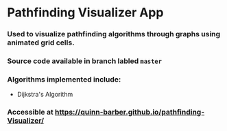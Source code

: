 # Pathfinding Visualizer App

### Used to visualize pathfinding algorithms through graphs using animated grid cells.
### Source code available in branch labled `master`

### Algorithms implemented include:
* Dijkstra's Algorithm

### Accessible at https://quinn-barber.github.io/pathfinding-Visualizer/
